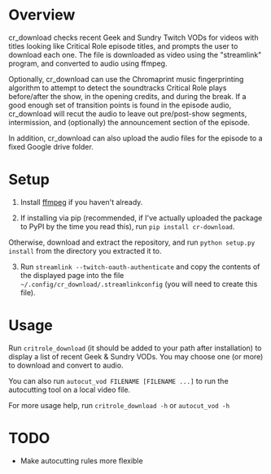 Overview
=======================

cr_download checks recent Geek and Sundry Twitch VODs for videos with
titles looking like Critical Role episode titles, and prompts the user
to download each one. The file is downloaded as video using the
"streamlink" program, and converted to audio using ffmpeg.

Optionally, cr_download can use the Chromaprint music fingerprinting
algorithm to attempt to detect the soundtracks Critical Role plays
before/after the show, in the opening credits, and during the
break. If a good enough set of transition points is found in the
episode audio, cr_download will recut the audio to leave out
pre/post-show segments, intermission, and (optionally) the
announcement section of the episode.

In addition, cr_download can also upload the audio files for the
episode to a fixed Google drive folder.

Setup
==========================

1. Install [ffmpeg](https://www.ffmpeg.org/) if you haven't already.

2. If installing via pip (recommended, if I've actually uploaded the
package to PyPI by the time you read this), run `pip install
cr-download`.

Otherwise, download and extract the repository, and run `python
setup.py install` from the directory you extracted it to.

3. Run `streamlink --twitch-oauth-authenticate` and copy the contents
of the displayed page into the file
`~/.config/cr_download/.streamlinkconfig` (you will need to create
this file).

Usage
==================================

Run `critrole_download` (it should be added to your path after
installation) to display a list of recent Geek & Sundry VODs. You may
choose one (or more) to download and convert to audio.

You can also run `autocut_vod FILENAME [FILENAME ...]` to run the
autocutting tool on a local video file.

For more usage help, run `critrole_download -h` or `autocut_vod -h`

TODO
============================

- Make autocutting rules more flexible
